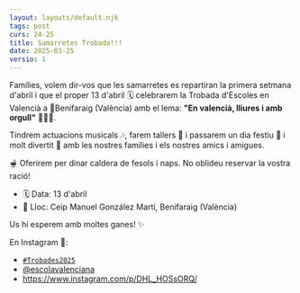 ```yaml
---
layout: layouts/default.njk
tags: post
curs: 24-25
title: Samarretes Trobada!!!
date: 2025-03-25
versio: 1
---
```

Famílies, volem dir-vos que les samarretes es repartiran la primera setmana d'abril i que el proper 13 d'abril 🗓 celebrarem la Trobada d'Escoles en Valencià a 📍Benifaraig (València) amb el lema: **"En valencià, lliures i amb orgull"** 💛💪🏻. 

Tindrem actuacions musicals 🎶, farem tallers 🎨 i passarem un dia festiu 🎉 i molt divertit 🤗 amb les nostres famílies i els nostres amics i amigues. 

🫕 Oferirem per dinar caldera de fesols i naps. No oblideu reservar la vostra ració! 

* 🗓 Data: 13 d'abril 
* 📍 Lloc: Ceip Manuel González Martí, Benifaraig (València) 

Us hi esperem amb moltes ganes! ✨ 

En Instagram 📸:

* [`#Trobades2025`](https://www.instagram.com/explore/tags/trobades2025/)  
* [@escolavalenciana](https://www.instagram.com/escolavalenciana/)
* <https://www.instagram.com/p/DHL_HOSsORQ/>

